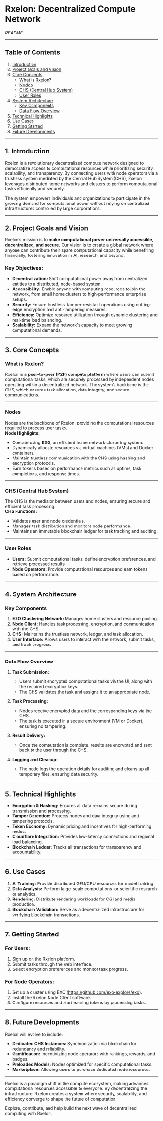 # **Rxelon: Decentralized Compute Network**  
*README*  

---

## **Table of Contents**  
1. [Introduction](#introduction)  
2. [Project Goals and Vision](#project-goals-and-vision)  
3. [Core Concepts](#core-concepts)  
   - [What is Rxelon?](#what-is-rxelon)  
   - [Nodes](#nodes)  
   - [CHS (Central Hub System)](#chs-central-hub-system)  
   - [User Roles](#user-roles)  
4. [System Architecture](#system-architecture)  
   - [Key Components](#key-components)  
   - [Data Flow Overview](#data-flow-overview)  
5. [Technical Highlights](#technical-highlights)  
6. [Use Cases](#use-cases)  
7. [Getting Started](#getting-started)  
8. [Future Developments](#future-developments)  

---

## **1. Introduction**  
Rxelon is a revolutionary decentralized compute network designed to democratize access to computational resources while prioritizing security, scalability, and transparency. By connecting users with node operators via a trustless system mediated by the Central Hub System (CHS), Rxelon leverages distributed home networks and clusters to perform computational tasks efficiently and securely.

The system empowers individuals and organizations to participate in the growing demand for computational power without relying on centralized infrastructures controlled by large corporations.

---

## **2. Project Goals and Vision**  
Rxelon’s mission is to **make computational power universally accessible, decentralized, and secure.** Our vision is to create a global network where anyone can contribute their spare computational capacity while benefiting financially, fostering innovation in AI, research, and beyond.

### **Key Objectives:**  
- **Decentralization:** Shift computational power away from centralized entities to a distributed, node-based system.  
- **Accessibility:** Enable anyone with computing resources to join the network, from small home clusters to high-performance enterprise setups.  
- **Security:** Ensure trustless, tamper-resistant operations using cutting-edge encryption and anti-tampering measures.  
- **Efficiency:** Optimize resource utilization through dynamic clustering and real-time load balancing.  
- **Scalability:** Expand the network's capacity to meet growing computational demands.  

---

## **3. Core Concepts**

### **What is Rxelon?**  
Rxelon is a **peer-to-peer (P2P) compute platform** where users can submit computational tasks, which are securely processed by independent nodes operating within a decentralized network. The system’s backbone is the CHS, which ensures task allocation, data integrity, and secure communications.

---

### **Nodes**  
Nodes are the backbone of Rxelon, providing the computational resources required to process user tasks.  
**Node Highlights:**  
- Operate using **EXO**, an efficient home network clustering system.  
- Dynamically allocate resources via virtual machines (VMs) and Docker containers.  
- Maintain trustless communication with the CHS using hashing and encryption protocols.  
- Earn tokens based on performance metrics such as uptime, task completions, and response times.  

---

### **CHS (Central Hub System)**  
The CHS is the mediator between users and nodes, ensuring secure and efficient task processing.  
**CHS Functions:**  
- Validates user and node credentials.  
- Manages task distribution and monitors node performance.  
- Maintains an immutable blockchain ledger for task tracking and auditing.  

---

### **User Roles**  
- **Users:** Submit computational tasks, define encryption preferences, and retrieve processed results.  
- **Node Operators:** Provide computational resources and earn tokens based on performance.  

---

## **4. System Architecture**  

### **Key Components**  
1. **EXO Clustering Network:** Manages home clusters and resource pooling.  
2. **Node Client:** Handles task processing, encryption, and communication with the CHS.  
3. **CHS:** Maintains the trustless network, ledger, and task allocation.  
4. **User Interface:** Allows users to interact with the network, submit tasks, and track progress.  

---

### **Data Flow Overview**  

1. **Task Submission:**  
   - Users submit encrypted computational tasks via the UI, along with the required encryption keys.  
   - The CHS validates the task and assigns it to an appropriate node.  

2. **Task Processing:**  
   - Nodes receive encrypted data and the corresponding keys via the CHS.  
   - The task is executed in a secure environment (VM or Docker), ensuring no tampering.  

3. **Result Delivery:**  
   - Once the computation is complete, results are encrypted and sent back to the user through the CHS.  

4. **Logging and Cleanup:**  
   - The node logs the operation details for auditing and cleans up all temporary files, ensuring data security.  

---

## **5. Technical Highlights**  
- **Encryption & Hashing:** Ensures all data remains secure during transmission and processing.  
- **Tamper Detection:** Protects nodes and data integrity using anti-tampering protocols.  
- **Token Economy:** Dynamic pricing and incentives for high-performing nodes.  
- **Cloudflare Integration:** Provides low-latency connections and regional load balancing.  
- **Blockchain Ledger:** Tracks all transactions for transparency and accountability.  

---

## **6. Use Cases**  
1. **AI Training:** Provide distributed GPU/CPU resources for model training.  
2. **Data Analysis:** Perform large-scale computations for scientific research or analytics.  
3. **Rendering:** Distribute rendering workloads for CGI and media production.  
4. **Blockchain Validation:** Serve as a decentralized infrastructure for verifying blockchain transactions.  

---

## **7. Getting Started**  

### **For Users:**  
1. Sign up on the Rxelon platform.  
2. Submit tasks through the web interface.  
3. Select encryption preferences and monitor task progress.  

### **For Node Operators:**  
1. Set up a cluster using EXO (https://github.com/exo-explore/exo).  
2. Install the Rxelon Node Client software.  
3. Configure resources and start earning tokens by processing tasks.  

---

## **8. Future Developments**  
Rxelon will evolve to include:  
- **Dedicated CHS Instances:** Synchronization via blockchain for redundancy and reliability.  
- **Gamification:** Incentivizing node operators with rankings, rewards, and badges.  
- **Preloaded Models:** Nodes optimized for specific computational tasks.  
- **Marketplace:** Allowing users to purchase dedicated node resources.  

---

Rxelon is a paradigm shift in the compute ecosystem, making advanced computational resources accessible to everyone. By decentralizing the infrastructure, Rxelon creates a system where security, scalability, and efficiency converge to shape the future of computation.

Explore, contribute, and help build the next wave of decentralized computing with Rxelon.  
